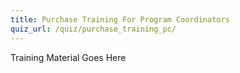 ```yaml
---
title: Purchase Training For Program Coordinators
quiz_url: /quiz/purchase_training_pc/
---
```


Training Material Goes Here


